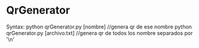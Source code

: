# QrGenerator
Syntax: 
python qrGenerator.py [nombre] //genera qr de ese nombre
python qrGenerator.py [archivo.txt] //genera qr de todos los nombre separados por '\n'
